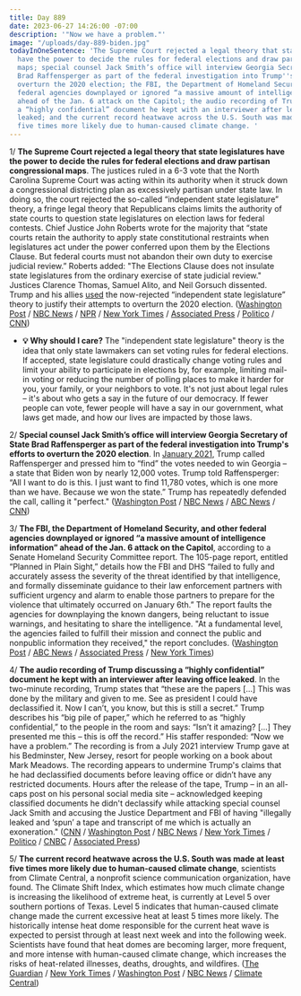 ```yaml
---
title: Day 889
date: 2023-06-27 14:26:00 -07:00
description: '"Now we have a problem."'
image: "/uploads/day-889-biden.jpg"
todayInOneSentence: 'The Supreme Court rejected a legal theory that state legislatures
  have the power to decide the rules for federal elections and draw partisan congressional
  maps; special counsel Jack Smith’s office will interview Georgia Secretary of State
  Brad Raffensperger as part of the federal investigation into Trump''s efforts to
  overturn the 2020 election; the FBI, the Department of Homeland Security, and other
  federal agencies downplayed or ignored “a massive amount of intelligence information”
  ahead of the Jan. 6 attack on the Capitol; the audio recording of Trump discussing
  a “highly confidential” document he kept with an interviewer after leaving office
  leaked; and the current record heatwave across the U.S. South was made at least
  five times more likely due to human-caused climate change. '
---
```


1/ **The Supreme Court rejected a legal theory that state legislatures have the power to decide the rules for federal elections and draw partisan congressional maps**. The justices ruled in a 6-3 vote that the North Carolina Supreme Court was acting within its authority when it struck down a congressional districting plan as excessively partisan under state law. In doing so, the court rejected the so-called “independent state legislature” theory, a fringe legal theory that Republicans claims limits the authority of state courts to question state legislatures on election laws for federal contests. Chief Justice John Roberts wrote for the majority that “state courts retain the authority to apply state constitutional restraints when legislatures act under the power conferred upon them by the Elections Clause. But federal courts must not abandon their own duty to exercise judicial review.” Roberts added: "The Elections Clause does not insulate state legislatures from the ordinary exercise of state judicial review." Justices Clarence Thomas, Samuel Alito, and Neil Gorsuch dissented. Trump and his allies [used](https://www.cnn.com/2023/06/27/politics/supreme-court-2020-2024-legal-theory/index.html) the now-rejected “independent state legislature” theory to justify their attempts to overturn the 2020 election. ([Washington Post](https://www.washingtonpost.com/politics/2023/06/27/moore-v-harper-supreme-court-rejects/) / [NBC News](https://www.nbcnews.com/politics/supreme-court/supreme-court-rules-republicans-north-carolina-elections-dispute-rcna68630) / [NPR](https://www.npr.org/2023/06/27/1181152636/independent-state-legislature-theory-supreme-court-decision) / [New York Times](https://www.nytimes.com/2023/06/27/us/politics/supreme-court-state-legislature-elections.html) / [Associated Press](https://apnews.com/article/supreme-court-elections-state-legislatures-a620db8c1ad30fc34b3ab0c81b29b87c) / [Politico](https://www.politico.com/news/2023/06/27/supreme-court-rejects-independent-state-legislature-theory-00103793) / [CNN](https://www.cnn.com/2023/06/27/politics/supreme-court-election-clause-case/index.html))

* **💡 Why should I care?** The "independent state legislature" theory is the idea that only state lawmakers can set voting rules for federal elections. If accepted, state legislature could drastically change voting rules and limit your ability to participate in elections by, for example, limiting mail-in voting or reducing the number of polling places to make it harder for you, your family, or your neighbors to vote. It's not just about legal rules – it's about who gets a say in the future of our democracy. If fewer people can vote, fewer people will have a say in our government, what laws get made, and how our lives are impacted by those laws.

2/ **Special counsel Jack Smith’s office will interview Georgia Secretary of State Brad Raffensperger as part of the federal investigation into Trump's efforts to overturn the 2020 election**. In [January 2021](https://whatthefuckjusthappenedtoday.com/2021/01/04/day-1446/#1-trump-pressured-georgia%E2%80%99s-secretar), Trump called Raffensperger and pressed him to “find” the votes needed to win Georgia – a state that Biden won by nearly 12,000 votes. Trump told Raffensperger: “All I want to do is this. I just want to find 11,780 votes, which is one more than we have. Because we won the state.” Trump has repeatedly defended the call, calling it "perfect." ([Washington Post](https://www.washingtonpost.com/nation/2023/06/26/justice-dept-asks-about-election-fraud-claims-well-fake-electors/) / [NBC News](https://www.nbcnews.com/politics/justice-department/ga-secretary-state-raffensperger-meet-special-counsel-investigators-rcna91332) / [ABC News](https://abcnews.go.com/Politics/georgia-secretary-state-brad-raffensperger-meet-special-counsel/story?id=100408946) / [CNN](https://www.cnn.com/2023/06/27/politics/brad-raffensperger-special-counsel-jack-smith/))

3/ **The FBI, the Department of Homeland Security, and other federal agencies downplayed or ignored “a massive amount of intelligence information” ahead of the Jan. 6 attack on the Capitol**, according to a Senate Homeland Security Committee report. The 105-page report, entitled “Planned in Plain Sight,” details how the FBI and DHS “failed to fully and accurately assess the severity of the threat identified by that intelligence, and formally disseminate guidance to their law enforcement partners with sufficient urgency and alarm to enable those partners to prepare for the violence that ultimately occurred on January 6th.” The report faults the agencies for downplaying the known dangers, being reluctant to issue warnings, and hesitating to share the intelligence. "At a fundamental level, the agencies failed to fulfill their mission and connect the public and nonpublic information they received," the report concludes. ([Washington Post](https://www.washingtonpost.com/national-security/2023/06/27/jan6-fbi-dhs-intelligence-failures/) / [ABC News](https://abcnews.go.com/Politics/fbi-dhs-failed-fundamental-level-warning-jan-6/story?id=100390467) / [Associated Press](https://apnews.com/article/capitol-insurrection-senate-report-intelligence-failures-trump-81bb6cd4fadb056b83a22a0226165fc5) / [New York Times](https://www.nytimes.com/2023/06/27/us/politics/jan-6-report-senate.html))

4/ **The audio recording of Trump discussing a “highly confidential” document he kept with an interviewer after leaving office leaked**. In the two-minute recording, Trump states that “these are the papers [...] This was done by the military and given to me. See as president I could have declassified it. Now I can’t, you know, but this is still a secret.” Trump describes his “big pile of paper,” which he referred to as “highly confidential,” to the people in the room and says: “Isn’t it amazing? [...] They presented me this – this is off the record.” His staffer responded: “Now we have a problem.” The recording is from a July 2021 interview Trump gave at his Bedminster, New Jersey, resort for people working on a book about Mark Meadows. The recording appears to undermine Trump's claims that he had declassified documents before leaving office or didn’t have any restricted documents. Hours after the release of the tape, Trump – in an all-caps post on his personal social media site – acknowledged keeping classified documents he didn't declassify while attacking special counsel Jack Smith and accusing the Justice Department and FBI of having "illegally leaked and ‘spun’ a tape and transcript of me which is actually an exoneration." ([CNN](https://www.cnn.com/2023/06/26/politics/trump-classified-documents-audio/index.html) / [Washington Post](https://www.washingtonpost.com/national-security/2023/06/26/donald-trump-audio-recording-iran-documents/) / [NBC News](https://www.nbcnews.com/politics/donald-trump/post-presidency-audio-recording-trump-discusses-classified-docs-rcna91315) / [New York Times](https://www.nytimes.com/2023/06/26/us/politics/trump-documents-tape-audio.html) / [Politico](https://www.politico.com/news/2023/06/27/trump-confidential-documents-audio-tape-00103777) / [CNBC](https://www.cnbc.com/2023/06/27/trump-attack-special-counsel-family-after-tape-revealed.html) / [Associated Press](https://apnews.com/article/new-trump-audio-recording-classified-documents-case-3f3963a35a5d8ccae407ea4ab9f93082))

5/ **The current record heatwave across the U.S. South was made at least five times more likely due to human-caused climate change**, scientists from Climate Central, a nonprofit science communication organization, have found. The Climate Shift Index, which estimates how much climate change is increasing the likelihood of extreme heat, is currently at Level 5 over southern portions of Texas. Level 5 indicates that human-caused climate change made the current excessive heat at least 5 times more likely. The historically intense heat dome responsible for the current heat wave is expected to persist through at least next week and into the following week. Scientists have found that heat domes are becoming larger, more frequent, and more intense with human-caused climate change, which increases the risks of heat-related illnesses, deaths, droughts, and wildfires. ([The Guardian](https://www.theguardian.com/environment/2023/jun/27/heatwave-human-caused-climate-crisis-texas-louisiana-mexico) / [New York Times](https://www.nytimes.com/article/heat-wave-temperatures-forecast.html?name=styln-extreme-heat&region=TOP_BANNER&block=storyline_menu_recirc&action=click&pgtype=Article&variant=undefined) / [Washington Post](https://www.washingtonpost.com/weather/2023/06/23/texas-heat-wave-forecast-records/) / [NBC News](https://www.nbcnews.com/science/science-news/texas-heat-wave-record-temperature-rcna91353) / [Climate Central](https://www.climatecentral.org/climate-shift-index-alert))

